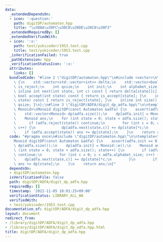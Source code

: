 ```yaml
---
data:
  _extendedDependsOn:
  - icon: ':question:'
    path: digitDP/automaton.hpp
    title: "\u30AA\u30FC\u30C8\u30DE\u30C8\u30F3"
  _extendedRequiredBy: []
  _extendedVerifiedWith:
  - icon: ':x:'
    path: test/yukicoder/1953.test.cpp
    title: test/yukicoder/1953.test.cpp
  _isVerificationFailed: true
  _pathExtension: hpp
  _verificationStatusIcon: ':x:'
  attributes:
    links: []
  bundledCode: "#line 2 \"digitDP/automaton.hpp\"\n#include <vector>\n\nstruct Automaton\
    \ {\n    std::vector<std::vector<int>> delta;\n    std::vector<bool> is_accept,\
    \ is_reject;\n    int qsize;\n    int init;\n    int alphabet_size = 10;\n   \
    \ inline int next(int state, int c) const { return delta[state][c]; }\n    inline\
    \ bool accept(int state) const { return is_accept[state]; }\n    inline bool reject(int\
    \ state) const { return is_reject[state]; }\n    inline int size() const {return\
    \ qsize; }\n};\n#line 3 \"digitDP/ADFA/digit_dp_adfa.hpp\"\n\ntemplate<typename\
    \ Monoid>\nMonoid digitDP(const Automaton &adfa) {\n    assert(adfa.init == 0);\n\
    \    std::vector<Monoid> dp(adfa.size());\n    dp[adfa.init] = Monoid::e();\n\
    \    Monoid ans;\n    for (int state = 0; state < adfa.size(); state++) {\n  \
    \      if (adfa.reject(state)) continue;\n        for (int c = 0; c < adfa.alphabet_size;\
    \ c++) {\n            dp[adfa.next(state,c)] += dp[state]*c;\n        }\n    \
    \    if (adfa.accept(state)) ans += dp[state];\n    }\n    return ans;\n}\n"
  code: "#pragma once\n#include \"digitDP/automaton.hpp\"\n\ntemplate<typename Monoid>\n\
    Monoid digitDP(const Automaton &adfa) {\n    assert(adfa.init == 0);\n    std::vector<Monoid>\
    \ dp(adfa.size());\n    dp[adfa.init] = Monoid::e();\n    Monoid ans;\n    for\
    \ (int state = 0; state < adfa.size(); state++) {\n        if (adfa.reject(state))\
    \ continue;\n        for (int c = 0; c < adfa.alphabet_size; c++) {\n        \
    \    dp[adfa.next(state,c)] += dp[state]*c;\n        }\n        if (adfa.accept(state))\
    \ ans += dp[state];\n    }\n    return ans;\n}"
  dependsOn:
  - digitDP/automaton.hpp
  isVerificationFile: false
  path: digitDP/ADFA/digit_dp_adfa.hpp
  requiredBy: []
  timestamp: '2022-11-05 10:01:25+09:00'
  verificationStatus: LIBRARY_ALL_WA
  verifiedWith:
  - test/yukicoder/1953.test.cpp
documentation_of: digitDP/ADFA/digit_dp_adfa.hpp
layout: document
redirect_from:
- /library/digitDP/ADFA/digit_dp_adfa.hpp
- /library/digitDP/ADFA/digit_dp_adfa.hpp.html
title: digitDP/ADFA/digit_dp_adfa.hpp
---
```


